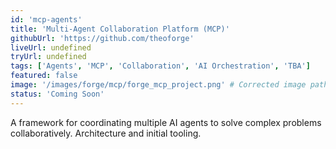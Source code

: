 ```yaml
---
id: 'mcp-agents'
title: 'Multi-Agent Collaboration Platform (MCP)'
githubUrl: 'https://github.com/theoforge'
liveUrl: undefined
tryUrl: undefined
tags: ['Agents', 'MCP', 'Collaboration', 'AI Orchestration', 'TBA']
featured: false
image: '/images/forge/mcp/forge_mcp_project.png' # Corrected image path
status: 'Coming Soon'
---
```


A framework for coordinating multiple AI agents to solve complex problems collaboratively. Architecture and initial tooling.
